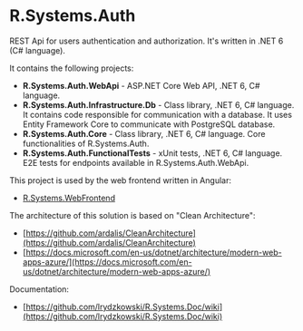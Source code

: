 # R.Systems.Auth

REST Api for users authentication and authorization. It's written in .NET 6 (C# language).

It contains the following projects:

- **R.Systems.Auth.WebApi** - ASP.NET Core Web API, .NET 6, C# language.
- **R.Systems.Auth.Infrastructure.Db** - Class library, .NET 6, C# language. It contains code responsible for communication with a database. It uses Entity Framework Core to communicate with PostgreSQL database.
- **R.Systems.Auth.Core** - Class library, .NET 6, C# language. Core functionalities of R.Systems.Auth.
- **R.Systems.Auth.FunctionalTests** - xUnit tests, .NET 6, C# language. E2E tests for endpoints available in R.Systems.Auth.WebApi.

This project is used by the web frontend written in Angular:

- [R.Systems.WebFrontend](https://github.com/lrydzkowski/R.Systems.WebFrontend)

The architecture of this solution is based on "Clean Architecture":

- [https://github.com/ardalis/CleanArchitecture](https://github.com/ardalis/CleanArchitecture)
- [https://docs.microsoft.com/en-us/dotnet/architecture/modern-web-apps-azure/](https://docs.microsoft.com/en-us/dotnet/architecture/modern-web-apps-azure/)

Documentation:

- [https://github.com/lrydzkowski/R.Systems.Doc/wiki](https://github.com/lrydzkowski/R.Systems.Doc/wiki)
